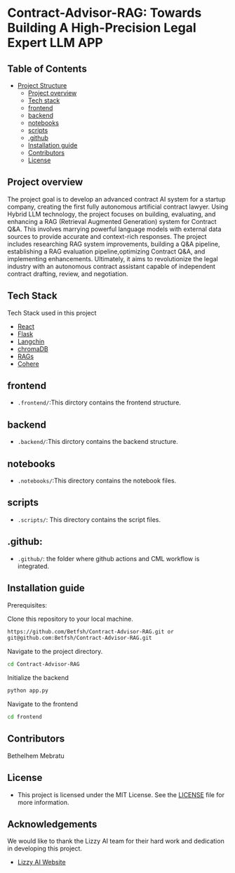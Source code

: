 # Contract-Advisor-RAG: Towards Building A High-Precision Legal Expert LLM APP

## Table of Contents
- [Project Structure](#project-structure)
    * [Project overview](#project-overview)
    * [Tech stack](tech-stack)
    * [frontend](frontend)
    * [backend](#backend)
    * [notebooks](#notebooks)
    * [scripts](#scripts)
    * [.github](#.github)
    * [Installation guide](#installation-guide)
    * [Contributors](*contributors)
    * [License](*license)


## Project overview

The project goal is to develop an advanced contract AI system for a startup company, creating the first fully autonomous artificial contract lawyer. Using Hybrid LLM technology, the project focuses on building, evaluating, and enhancing a RAG (Retrieval Augmented Generation) system for Contract Q&A. This involves marrying powerful language models with external data sources to provide accurate and context-rich responses. The project includes researching RAG system improvements, building a Q&A pipeline, establishing a RAG evaluation pipeline,optimizing Contract Q&A, and implementing enhancements. Ultimately, it aims to revolutionize the legal industry with an autonomous contract assistant capable of independent contract drafting, review, and negotiation.


## Tech Stack

Tech Stack used in this project
* [React](https://react.dev/learn)
* [Flask](https://flask.palletsprojects.com/en/3.0.x/)
* [Langchin](https://python.langchain.com/docs/use_cases/question_answering/)
* [chromaDB](https://www.trychroma.com/)
* [RAGs](https://docs.ragas.io/en/stable/)
* [Cohere](https://cohere.com)

## frontend

- `.frontend/`:This dirctory contains the frontend structure.

## backend

- `.backend/`:This dirctory contains the backend structure.

## notebooks

- `.notebooks/`:This directory contains the notebook files.

## scripts

- `.scripts/`: This directory contains the script files.

## .github:

- `.github/`: the folder where github actions and CML workflow is integrated.


## Installation guide

Prerequisites:

Clone this repository to your local machine.

```bash
https://github.com/Betfsh/Contract-Advisor-RAG.git or
git@github.com:Betfsh/Contract-Advisor-RAG.git
```

Navigate to the project directory.

```bash
cd Contract-Advisor-RAG
```

Initialize the backend

```bash
python app.py
```

Navigate to the frontend

```bash
cd frontend
```
## Contributors

Bethelhem Mebratu

## License

- This project is licensed under the MIT License. See the [LICENSE](LICENSE) file for more information.

## Acknowledgements

We would like to thank the Lizzy AI team for their hard work and dedication in developing this project.
- [Lizzy AI Website](https://www.lizzyai.com)


